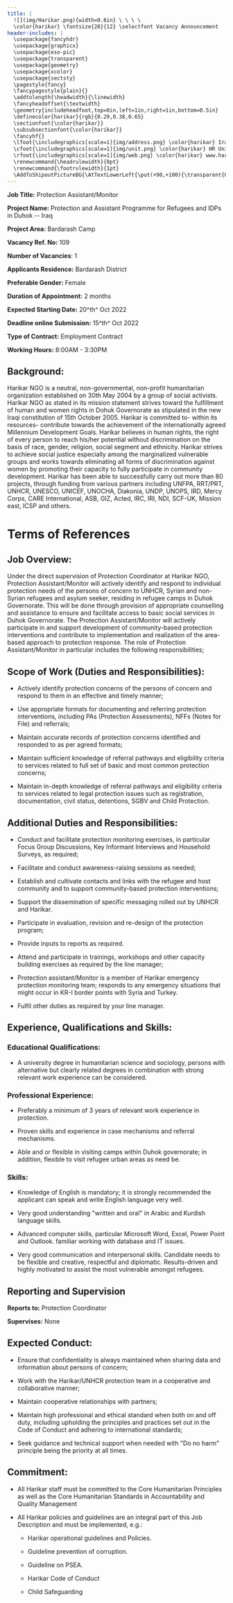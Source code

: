 ```yaml
---
title: |
  ![](img/Harikar.png){width=0.6in} \ \ \ \
  \color{harikar} \fontsize{28}{12} \selectfont Vacancy Announcement
header-includes: |
  \usepackage{fancyhdr}
  \usepackage{graphicx}
  \usepackage{eso-pic}
  \usepackage{transparent}
  \usepackage{geometry}
  \usepackage{xcolor}
  \usepackage{sectsty}
  \pagestyle{fancy}
  \fancypagestyle{plain}{}
  \addtolength{\headwidth}{\linewidth}
  \fancyheadoffset{\textwidth}
  \geometry{includeheadfoot,top=0in,left=1in,right=1in,bottom=0.5in}
  \definecolor{harikar}{rgb}{0.29,0.38,0.65}
  \sectionfont{\color{harikar}}
  \subsubsectionfont{\color{harikar}}
  \fancyhf{}
  \lfoot{\includegraphics[scale=1]{img/address.png} \color{harikar} Iraq-Kurdistan – Duhok \\ \ \ \ \ Medya – Str. / Australia   }
  \cfoot{\includegraphics[scale=1]{img/unit.png} \color{harikar} HR Unit \ \ \ \ \ \ \ \ \ \ \ \ \ \includegraphics[scale=1]{img/phone.png} 0751 414 8317}
  \rfoot{\includegraphics[scale=1]{img/web.png} \color{harikar} www.harikar.org}
  \renewcommand{\headrulewidth}{0pt}
  \renewcommand{\footrulewidth}{1pt}
  \AddToShipoutPictureBG{\AtTextLowerLeft{\put(+90,+100){\transparent{0.1}\includegraphics[width=4in]{img/Harikar.png}}}}
---
```


**Job Title:** Protection Assistant/Monitor

**Project Name:** Protection and Assistant Programme for Refugees and IDPs in Duhok -- Iraq

**Project Area:** Bardarash Camp

**Vacancy Ref. No:** 109

**Number of Vacancies**: 1

**Applicants Residence:** Bardarash District

**Preferable Gender:** Female

**Duration of Appointment:** 2 months

**Expected Starting Date:** 20^th^ Oct 2022

**Deadline online Submission:** 15^th^ Oct 2022

**Type of Contract:** Employment Contract

**Working Hours:** 8:00AM - 3:30PM

## Background:

Harikar NGO is a neutral, non-governmental, non-profit humanitarian
organization established on 30th May 2004 by a group of social
activists. Harikar NGO as stated in its mission statement strives toward
the fulfillment of human and women rights in Dohuk Governorate as
stipulated in the new Iraqi constitution of 15th October 2005. Harikar
is committed to- within its resources- contribute towards the
achievement of the internationally agreed Millennium Development Goals.
Harikar believes in human rights, the right of every person to reach
his/her potential without discrimination on the basis of race, gender,
religion, social segment and ethnicity. Harikar strives to achieve
social justice especially among the marginalized vulnerable groups and
works towards eliminating all forms of discrimination against women by
promoting their capacity to fully participate in community development.
Harikar has been able to successfully carry out more than 80 projects,
through funding from various partners including UNFPA, RRT/PRT, UNHCR,
UNESCO, UNICEF, UNOCHA, Diakonia, UNDP, UNOPS, IRD, Mercy Corps, CARE
International, ASB, GIZ, Acted, IRC, IRI, NDI, SCF-UK, Mission east,
ICSP and others.

# Terms of References 

## Job Overview:

Under the direct supervision of Protection Coordinator at Harikar NGO,
Protection Assistant/Monitor will actively identify and respond to
individual protection needs of the persons of concern to UNHCR, Syrian
and non-Syrian refugees and asylum seeker, residing in refugee camps in
Duhok Governorate. This will be done through provision of appropriate
counselling and assistance to ensure and facilitate access to basic
social services in Duhok Governorate. The Protection Assistant/Monitor
will actively participate in and support development of community-based
protection interventions and contribute to implementation and
realization of the area-based approach to protection response. The role
of Protection Assistant/Monitor in particular includes the following
responsibilities;

## Scope of Work (Duties and Responsibilities):

-   Actively identify protection concerns of the persons of concern and
    respond to them in an effective and timely manner;

-   Use appropriate formats for documenting and referring protection
    interventions, including PAs (Protection Assessments), NFFs (Notes
    for File) and referrals;

-   Maintain accurate records of protection concerns identified and
    responded to as per agreed formats;

-   Maintain sufficient knowledge of referral pathways and eligibility
    criteria to services related to full set of basic and most common
    protection concerns;

-   Maintain in-depth knowledge of referral pathways and eligibility
    criteria to services related to legal protection issues such as
    registration, documentation, civil status, detentions, SGBV and
    Child Protection.

## Additional Duties and Responsibilities:

-   Conduct and facilitate protection monitoring exercises, in
    particular Focus Group Discussions, Key Informant Interviews and
    Household Surveys, as required;

-   Facilitate and conduct awareness-raising sessions as needed;

-   Establish and cultivate contacts and links with the refugee and host
    community and to support community-based protection interventions;

-   Support the dissemination of specific messaging rolled out by UNHCR
    and Harikar.

-   Participate in evaluation, revision and re-design of the protection
    program;

-   Provide inputs to reports as required.

-   Attend and participate in trainings, workshops and other capacity
    building exercises as required by the line manager;

-   Protection assistant/Monitor is a member of Harikar emergency
    protection monitoring team; responds to any emergency situations
    that might occur in KR-I border points with Syria and Turkey.

-   Fulfil other duties as required by your line manager.

## Experience, Qualifications and Skills:

### Educational Qualifications:

-   A university degree in humanitarian science and sociology, persons
    with alternative but clearly related degrees in combination with
    strong relevant work experience can be considered.

### Professional Experience:

-   Preferably a minimum of 3 years of relevant work experience in
    protection.

-   Proven skills and experience in case mechanisms and referral
    mechanisms.

-   Able and or flexible in visiting camps within Duhok governorate; in
    addition, flexible to visit refugee urban areas as need be.

### Skills:

-   Knowledge of English is mandatory; it is strongly recommended the
    applicant can speak and write English language very well.

-   Very good understanding "written and oral" in Arabic and Kurdish
    language skills.

-   Advanced computer skills, particular Microsoft Word, Excel, Power
    Point and Outlook. familiar working with database and IT issues.

-   Very good communication and interpersonal skills. Candidate needs to
    be flexible and creative, respectful and diplomatic.
    Results-driven and highly motivated to assist the most vulnerable
    amongst refugees.

## Reporting and Supervision 

**Reports to:** Protection Coordinator

**Supervises:** None

## Expected Conduct:

-   Ensure that confidentiality is always maintained when sharing data
    and information about persons of concern;

-   Work with the Harikar/UNHCR protection team in a cooperative and
    collaborative manner;

-   Maintain cooperative relationships with partners;

-   Maintain high professional and ethical standard when both on and off
    duty, including upholding the principles and practices set out in
    the Code of Conduct and adhering to international standards;

-   Seek guidance and technical support when needed with "Do no harm"
    principle being the priority at all times.

## Commitment: 

-   All Harikar staff must be committed to the Core Humanitarian
    Principles as well as the Core Humanitarian Standards in
    Accountability and Quality Management

-   All Harikar policies and guidelines are an integral part of this Job
    Description and must be implemented, e.g.:

    -   Harikar operational guidelines and Policies.

    -   Guideline prevention of corruption.

    -   Guideline on PSEA.

    -   Harikar Code of Conduct

    -   Child Safeguarding
